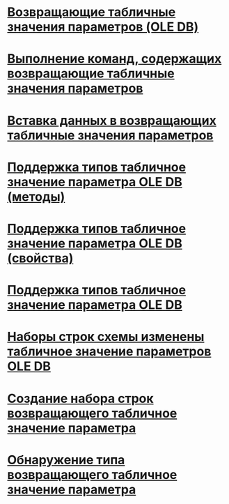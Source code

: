 # [Возвращающие табличные значения параметров (OLE DB)](table-valued-parameters-ole-db.md)

# [Выполнение команд, содержащих возвращающие табличные значения параметров](executing-commands-containing-table-valued-parameters.md)
# [Вставка данных в возвращающих табличные значения параметров](inserting-data-into-table-valued-parameters.md)
# [Поддержка типов табличное значение параметра OLE DB (методы)](ole-db-table-valued-parameter-type-support-methods.md)
# [Поддержка типов табличное значение параметра OLE DB (свойства)](ole-db-table-valued-parameter-type-support-properties.md)
# [Поддержка типов табличное значение параметра OLE DB](ole-db-table-valued-parameter-type-support.md)
# [Наборы строк схемы изменены табличное значение параметров OLE DB](schema-rowsets-changed-for-ole-db-table-valued-parameters.md)
# [Создание набора строк возвращающего табличное значение параметра](table-valued-parameter-rowset-creation.md)
# [Обнаружение типа возвращающего табличное значение параметра](table-valued-parameter-type-discovery.md)
